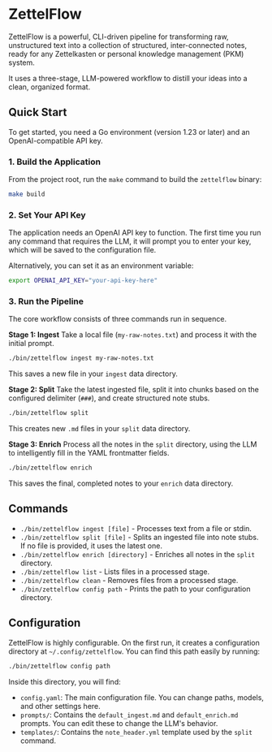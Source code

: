 # ZettelFlow

ZettelFlow is a powerful, CLI-driven pipeline for transforming raw, unstructured text into a collection of structured, inter-connected notes, ready for any Zettelkasten or personal knowledge management (PKM) system.

It uses a three-stage, LLM-powered workflow to distill your ideas into a clean, organized format.

## Quick Start

To get started, you need a Go environment (version 1.23 or later) and an OpenAI-compatible API key.

### 1. Build the Application

From the project root, run the `make` command to build the `zettelflow` binary:

```sh
make build
```

### 2. Set Your API Key

The application needs an OpenAI API key to function. The first time you run any command that requires the LLM, it will prompt you to enter your key, which will be saved to the configuration file.

Alternatively, you can set it as an environment variable:

```sh
export OPENAI_API_KEY="your-api-key-here"
```

### 3. Run the Pipeline

The core workflow consists of three commands run in sequence.

**Stage 1: Ingest**
Take a local file (`my-raw-notes.txt`) and process it with the initial prompt.

```sh
./bin/zettelflow ingest my-raw-notes.txt
```
This saves a new file in your `ingest` data directory.

**Stage 2: Split**
Take the latest ingested file, split it into chunks based on the configured delimiter (`###`), and create structured note stubs.

```sh
./bin/zettelflow split
```
This creates new `.md` files in your `split` data directory.

**Stage 3: Enrich**
Process all the notes in the `split` directory, using the LLM to intelligently fill in the YAML frontmatter fields.

```sh
./bin/zettelflow enrich
```
This saves the final, completed notes to your `enrich` data directory.

## Commands

*   `./bin/zettelflow ingest [file]` - Processes text from a file or stdin.
*   `./bin/zettelflow split [file]` - Splits an ingested file into note stubs. If no file is provided, it uses the latest one.
*   `./bin/zettelflow enrich [directory]` - Enriches all notes in the `split` directory.
*   `./bin/zettelflow list` - Lists files in a processed stage.
*   `./bin/zettelflow clean` - Removes files from a processed stage.
*   `./bin/zettelflow config path` - Prints the path to your configuration directory.

## Configuration

ZettelFlow is highly configurable. On the first run, it creates a configuration directory at `~/.config/zettelflow`. You can find this path easily by running:

```sh
./bin/zettelflow config path
```

Inside this directory, you will find:
*   `config.yaml`: The main configuration file. You can change paths, models, and other settings here.
*   `prompts/`: Contains the `default_ingest.md` and `default_enrich.md` prompts. You can edit these to change the LLM's behavior.
*   `templates/`: Contains the `note_header.yml` template used by the `split` command.
